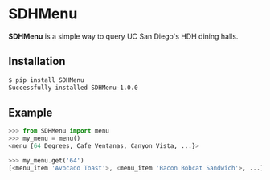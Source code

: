 # SDHMenu

**SDHMenu** is a simple way to query UC San Diego's HDH dining halls.

## Installation

```bash
$ pip install SDHMenu
Successfully installed SDHMenu-1.0.0
```

## Example

```py
>>> from SDHMenu import menu
>>> my_menu = menu()
<menu {64 Degrees, Cafe Ventanas, Canyon Vista, ...}>

>>> my_menu.get('64')
[<menu_item 'Avocado Toast'>, <menu_item 'Bacon Bobcat Sandwich'>, ...]
```
